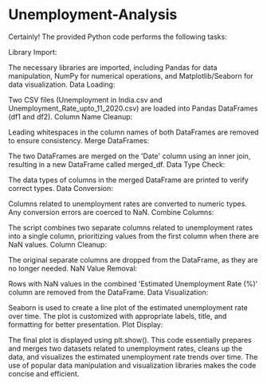 # Unemployment-Analysis
Certainly! The provided Python code performs the following tasks:

Library Import:

The necessary libraries are imported, including Pandas for data manipulation, NumPy for numerical operations, and Matplotlib/Seaborn for data visualization.
Data Loading:

Two CSV files (Unemployment in India.csv and Unemployment_Rate_upto_11_2020.csv) are loaded into Pandas DataFrames (df1 and df2).
Column Name Cleanup:

Leading whitespaces in the column names of both DataFrames are removed to ensure consistency.
Merge DataFrames:

The two DataFrames are merged on the 'Date' column using an inner join, resulting in a new DataFrame called merged_df.
Data Type Check:

The data types of columns in the merged DataFrame are printed to verify correct types.
Data Conversion:

Columns related to unemployment rates are converted to numeric types. Any conversion errors are coerced to NaN.
Combine Columns:

The script combines two separate columns related to unemployment rates into a single column, prioritizing values from the first column when there are NaN values.
Column Cleanup:

The original separate columns are dropped from the DataFrame, as they are no longer needed.
NaN Value Removal:

Rows with NaN values in the combined 'Estimated Unemployment Rate (%)' column are removed from the DataFrame.
Data Visualization:

Seaborn is used to create a line plot of the estimated unemployment rate over time. The plot is customized with appropriate labels, title, and formatting for better presentation.
Plot Display:

The final plot is displayed using plt.show().
This code essentially prepares and merges two datasets related to unemployment rates, cleans up the data, and visualizes the estimated unemployment rate trends over time. The use of popular data manipulation and visualization libraries makes the code concise and efficient.





